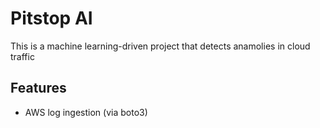 # Pitstop AI 

This is a machine learning-driven project that detects anamolies in cloud traffic

## Features 

- AWS log ingestion (via boto3) 